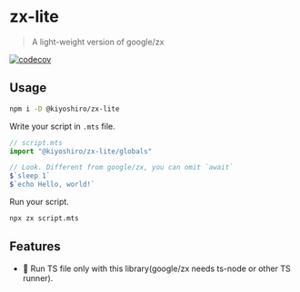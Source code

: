 # zx-lite

> A light-weight version of google/zx

[![codecov](https://codecov.io/gh/KoichiKiyokawa/type-safe-path/branch/main/graph/badge.svg?token=61F6FRPXKN)](https://codecov.io/gh/KoichiKiyokawa/type-safe-path)

## Usage

```sh
npm i -D @kiyoshiro/zx-lite
```

Write your script in `.mts` file.

```ts
// script.mts
import "@kiyoshiro/zx-lite/globals"

// Look. Different from google/zx, you can omit `await`
$`sleep 1`
$`echo Hello, world!`
```

Run your script.

```sh
npx zx script.mts
```

## Features

- 🔋 Run TS file only with this library(google/zx needs ts-node or other TS runner).
